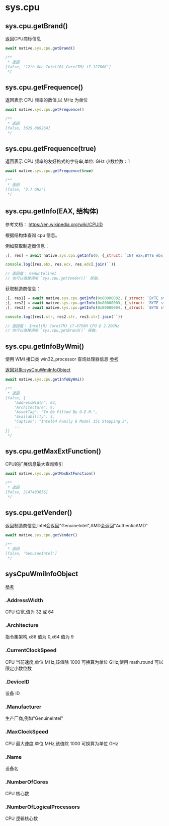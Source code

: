 # sys.cpu

## sys.cpu.getBrand()
返回CPU商标信息

``` js
await native.sys.cpu.getBrand()

/**
 * 返回
[false, '12th Gen Intel(R) Core(TM) i7-12700K']
 */
```

## sys.cpu.getFrequence()
返回表示 CPU 频率的数值,以 MHz 为单位

``` js
await native.sys.cpu.getFrequence()

/**
 * 返回
[false, 3629.869264]
 */
```

## sys.cpu.getFrequence(true) 
返回表示 CPU 频率的友好格式的字符串,单位: GHz 小数位数：1

``` js
await native.sys.cpu.getFrequence(true)

/**
 * 返回
[false, '3.7 GHz']
 */
```

## sys.cpu.getInfo(EAX, 结构体) 

参考文档： https://en.wikipedia.org/wiki/CPUID

根据结构体查询 cpu 信息。

例如获取制造商信息：

``` js
;[, res] = await native.sys.cpu.getInfo(0, {_struct: `INT eax;BYTE ebx[4];BYTE ecx[4];BYTE edx[4]` })

console.log([res.ebx, res.ecx, res.edx].join(``))

// 返回值： GenuntelineI
// 也可以直接调用 `sys.cpu.getVender()` 获取。
```

获取制造商信息：

``` js
;[, res1] = await native.sys.cpu.getInfo(0x80000002, {_struct: `BYTE str[16]` })
;[, res2] = await native.sys.cpu.getInfo(0x80000003, {_struct: `BYTE str[16]` })
;[, res3] = await native.sys.cpu.getInfo(0x80000004, {_struct: `BYTE str[16]` })

console.log([res1.str, res2.str, res3.str].join(``))

// 返回值： Intel(R) Core(TM) i7-8750H CPU @ 2.20GHz
// 也可以直接调用 `sys.cpu.getBrand()` 获取。
```

## sys.cpu.getInfoByWmi() 
使用 WMI 接口类 win32_processor 查询处理器信息  [参考](https://docs.microsoft.com/en-us/windows/win32/cimwin32prov/win32-processor)
  
[返回对象:sysCpuWmiInfoObject](#syscpuwmiinfoobject)

``` js
await native.sys.cpu.getInfoByWmi()

/**
 * 返回
[false, {
    "AddressWidth": 64,
    "Architecture": 9,
    "AssetTag": "To Be Filled By O.E.M.",
    "Availability": 3,
    "Caption": "Intel64 Family 6 Model 151 Stepping 2",
    ...
}]
 */
```

## sys.cpu.getMaxExtFunction() 
CPU的扩展信息最大查询索引

``` js
await native.sys.cpu.getMaxExtFunction()

/**
 * 返回
[false, 2147483656]
 */
```

## sys.cpu.getVender() 
返回制造商信息,Intel会返回"GenuineIntel",AMD会返回"AuthenticAMD"

``` js
await native.sys.cpu.getVender()

/**
 * 返回
[false, 'GenuineIntel']
 */
```

## sysCpuWmiInfoObject

 [参考](https://docs.microsoft.com/en-us/windows/win32/cimwin32prov/win32-processor)

### .AddressWidth 
 CPU 位宽,值为 32 或 64

### .Architecture 
 指令集架构,x86 值为 0,x64 值为 9

### .CurrentClockSpeed 
 CPU 当前速度,单位 MHz,该值除 1000 可换算为单位 GHz,使用 math.round 可以限定小数位数

### .DeviceID 
 设备 ID

### .Manufacturer 
 生产厂商,例如"GenuineIntel"

### .MaxClockSpeed 
 CPU 最大速度,单位 MHz,该值除 1000 可换算为单位 GHz

### .Name 
 设备名

### .NumberOfCores 
 CPU 核心数

### .NumberOfLogicalProcessors 
 CPU 逻辑核心数
